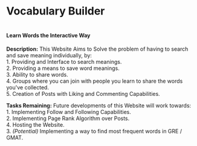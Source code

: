 <h1>Vocabulary Builder<h1>

<h4>Learn Words the Interactive Way</h4>

**Description:** 
    This Website Aims to Solve the problem of having to search and save meaning individually, by:<br>
    1. Providing and Interface to search meanings.<br>
    2. Providing a means to save word meanings.<br>
    3. Ability to share words.<br>
    4. Groups where you can join with people you learn to share the words you've collected.<br> 
    5. Creation of Posts with Liking and Commenting Capabilities.<br>

**Tasks Remaining:**
    Future developments of this Website will work towards:<br>
    1. Implementing Follow and Following Capabilities.<br>
    2. Implementing Page Rank Algorithm over Posts.<br>
    4. Hosting the Website.<br>
    3. *(Potential)* Implementing a way to find most frequent words in GRE / GMAT.<br>